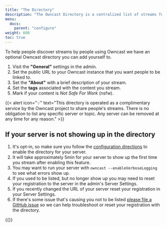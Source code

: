 ```yaml
---
title: "The Directory"
description: "The Owncast Directory is a centralized list of streams for people to discover."
menu:
  docs:
    parent: "configure"
weight: 600
toc: true
---
```


To help people discover streams by people using Owncast we have an optional Owncast directory you can add yourself to.

1. Visit the **"General"** settings in the admin.
1. Set the public URL to your Owncast instance that you want people to be linked to.
1. Set the **"About"** with a brief description of your stream.
1. Set the **tags** associated with the content you stream.
1. Mark if your content is _Not Safe For Work_ (nsfw).

{{< alert icon="💡" text="This directory is operated as a complimentary service by the Owncast project to share people's streams. There is no obligation to list any specific server or topic. Any server can be removed at any time for any reason." >}}

## If your server is not showing up in the directory

1. It's opt-in, so make sure you follow the [configuration directions](/docs/directory) to enable the directory for your server.
1. It will take approximately 5min for your server to show up the first time you stream after enabling this feature.
1. You may want to run your server with `owncast --enableVerboseLogging` to see what errors show up.
1. If you used to be listed, but no longer show up you may need to reset your registration to the server in the admin's Server Settings.
1. If you recently changed the URL of your server reset your registration in your Server Settings.
1. If there's some issue that's causing you not to be listed [please file a GitHub issue](https://github.com/owncast/owncast/issues) so we can help troubleshoot or reset your registration with the directory.

{{<versionsupport feature="owncast directory" version="0.0.3">}}
